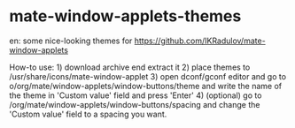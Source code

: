 # mate-window-applets-themes


en: some nice-looking themes for https://github.com/IKRadulov/mate-window-applets


   How-to use: 1) download archive end extract it 
               2) place themes to /usr/share/icons/mate-window-applet
               3) open dconf/gconf editor and go to  o/org/mate/window-applets/window-buttons/theme and write the name of the
                  theme in 'Custom value' field and press 'Enter'
               4) (optional) go to /org/mate/window-applets/window-buttons/spacing and change the 'Custom value' field to a 
                  spacing you want.

